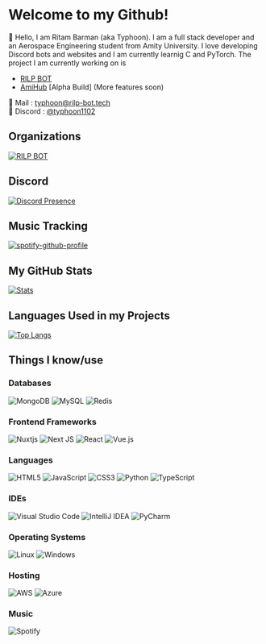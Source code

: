 # Welcome to my Github!

👋 Hello, I am Ritam Barman (aka Typhoon). I am a full stack developer and an Aerospace Engineering student from Amity University. I love developing Discord bots and websites and I am currently learnig C and PyTorch. The project I am currently working on is 
- [RILP BOT](https://rilp-bot.tech)
- [AmiHub](https://amihub.me) [Alpha Build] (More features soon)

🔗 Mail : [typhoon@rilp-bot.tech](mailto:typhoon@rilp-bot.tech) <br />
🔗 Discord : [@typhoon1102](https://discord.com/users/455046083953950731)

## Organizations
[![RILP BOT](https://avatars.githubusercontent.com/u/73837708?s=200&v=4)](https://github.com/RILPBOT)

## Discord
[![Discord Presence](https://lanyard.cnrad.dev/api/455046083953950731?animated=true)](https://discord.com/users/455046083953950731)

## Music Tracking
<!-- https://github.com/kittinan/spotify-github-profile -->
[![spotify-github-profile](https://spotify-github-profile.vercel.app/api/view?uid=31k3lqhwjoiu4dpdqlqiajysc23i&cover_image=false&theme=default&bar_color=f525e6&bar_color_cover=false)](https://spotify-github-profile.vercel.app/api/view?uid=31k3lqhwjoiu4dpdqlqiajysc23i&redirect=true)

## My GitHub Stats
[![Stats](https://github-readme-stats.vercel.app/api?username=typhoon11&count_private=true&show_icons=true&theme=nightowl)](https://github.com/typhoon11)

## Languages Used in my Projects
<!-- https://github.com/anuraghazra/github-readme-stats -->
[![Top Langs](https://github-readme-stats.vercel.app/api/top-langs/?username=typhoon11&layout=compact)](https://github.com/typhoon11)

## Things I know/use
<!-- https://github.com/Ileriayo/markdown-badges -->
### Databases
![MongoDB](https://img.shields.io/badge/MongoDB-%234ea94b.svg?style=for-the-badge&logo=mongodb&logoColor=white)
![MySQL](https://img.shields.io/badge/mysql-%2300f.svg?style=for-the-badge&logo=mysql&logoColor=white)
![Redis](https://img.shields.io/badge/redis-%23DD0031.svg?style=for-the-badge&logo=redis&logoColor=white)
### Frontend Frameworks
![Nuxtjs](https://img.shields.io/badge/Nuxt-002E3B?style=for-the-badge&logo=nuxtdotjs&logoColor=#00DC82)
![Next JS](https://img.shields.io/badge/Next-black?style=for-the-badge&logo=next.js&logoColor=white)
![React](https://img.shields.io/badge/react-%2320232a.svg?style=for-the-badge&logo=react&logoColor=%2361DAFB)
![Vue.js](https://img.shields.io/badge/vuejs-%2335495e.svg?style=for-the-badge&logo=vuedotjs&logoColor=%234FC08D)
### Languages
![HTML5](https://img.shields.io/badge/html5-%23E34F26.svg?style=for-the-badge&logo=html5&logoColor=white) 
![JavaScript](https://img.shields.io/badge/javascript-%23323330.svg?style=for-the-badge&logo=javascript&logoColor=%23F7DF1E)
![CSS3](https://img.shields.io/badge/css3-%231572B6.svg?style=for-the-badge&logo=css3&logoColor=white)
![Python](https://img.shields.io/badge/python-3670A0?style=for-the-badge&logo=python&logoColor=ffdd54) 
![TypeScript](https://img.shields.io/badge/typescript-%23007ACC.svg?style=for-the-badge&logo=typescript&logoColor=white)
### IDEs
![Visual Studio Code](https://img.shields.io/badge/Visual%20Studio%20Code-0078d7.svg?style=for-the-badge&logo=visual-studio-code&logoColor=white) 
![IntelliJ IDEA](https://img.shields.io/badge/IntelliJIDEA-000000.svg?style=for-the-badge&logo=intellij-idea&logoColor=white)
![PyCharm](https://img.shields.io/badge/pycharm-143?style=for-the-badge&logo=pycharm&logoColor=black&color=black&labelColor=green)
### Operating Systems
![Linux](https://img.shields.io/badge/Linux-FCC624?style=for-the-badge&logo=linux&logoColor=black) 
![Windows](https://img.shields.io/badge/Windows-0078D6?style=for-the-badge&logo=windows&logoColor=white)
### Hosting
![AWS](https://img.shields.io/badge/AWS-%23FF9900.svg?style=for-the-badge&logo=amazon-aws&logoColor=white)
![Azure](https://img.shields.io/badge/azure-%230072C6.svg?style=for-the-badge&logo=microsoftazure&logoColor=white)
### Music
![Spotify](https://img.shields.io/badge/Spotify-1ED760?style=for-the-badge&logo=spotify&logoColor=white)

